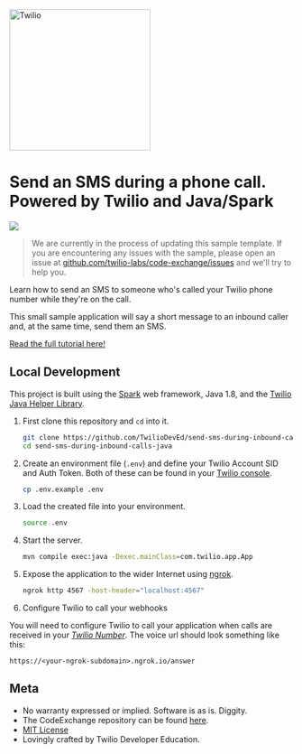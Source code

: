 <a href="https://www.twilio.com">
  <img src="https://static0.twilio.com/marketing/bundles/marketing/img/logos/wordmark-red.svg" alt="Twilio" width="250" />
</a>

# Send an SMS during a phone call. Powered by Twilio and Java/Spark

![](https://github.com/TwilioDevEd/send-sms-during-inbound-calls-java/workflows/Java/badge.svg)

> We are currently in the process of updating this sample template. If you are encountering any issues with the sample, please open an issue at [github.com/twilio-labs/code-exchange/issues](https://github.com/twilio-labs/code-exchange/issues) and we'll try to help you.

Learn how to send an SMS to someone who's called your Twilio phone number while they're on the call.

This small sample application will say a short message to an inbound caller and, at the same time, send them an SMS.

[Read the full tutorial here!](https://www.twilio.com/docs/sms/tutorials/send-sms-during-phone-call-java)


## Local Development

This project is built using the [Spark](http://sparkjava.com/) web framework, Java 1.8, and the [Twilio Java Helper Library](https://www.twilio.com/docs/libraries/java).

1. First clone this repository and `cd` into it.

   ```bash
   git clone https://github.com/TwilioDevEd/send-sms-during-inbound-calls-java.git
   cd send-sms-during-inbound-calls-java
   ```

1. Create an environment file (`.env`) and define your Twilio Account SID and Auth Token. Both of these can be found in your [Twilio console](https://www.twilio.com/console).

   ```bash
   cp .env.example .env
   ```

1. Load the created file into your environment.

    ```bash
    source .env
    ```

1. Start the server.

    ```bash
    mvn compile exec:java -Dexec.mainClass=com.twilio.app.App
    ```

1. Expose the application to the wider Internet using [ngrok](https://ngrok.com/).

    ```bash
    ngrok http 4567 -host-header="localhost:4567"
    ```

1. Configure Twilio to call your webhooks

  You will need to configure Twilio to call your application when calls are
  received in your [*Twilio Number*](https://www.twilio.com/user/account/messaging/phone-numbers).
  The voice url should look something like this:

  ```
  https://<your-ngrok-subdomain>.ngrok.io/answer
  ```


## Meta

* No warranty expressed or implied. Software is as is. Diggity.
* The CodeExchange repository can be found [here](https://github.com/twilio-labs/code-exchange/).
* [MIT License](http://www.opensource.org/licenses/mit-license.html)
* Lovingly crafted by Twilio Developer Education.

